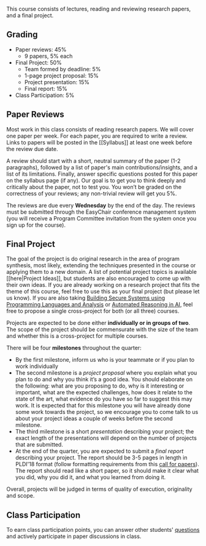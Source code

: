 This course consists of lectures, reading and reviewing research papers, and a final project.

## Grading

* Paper reviews: 45%
  * 9 papers, 5% each
* Final Project: 50%
  * Team formed by deadline: 5%
  * 1-page project proposal: 15%
  * Project presentation: 15%
  * Final report: 15%
* Class Participation: 5%

## Paper Reviews

Most work in this class consists of reading research papers. We will cover one paper per week. For each paper, you are required to write a review. Links to papers will be posted in the [[Syllabus]] at least one week before the review due date.

A review should start with a short, neutral summary of the paper (1-2 paragraphs), followed by a list of paper's main contributions/insights, and a list of its limitations. Finally, answer specific questions posted for this paper on the syllabus page (if any). Our goal is to get you to think deeply and critically about the paper, not to test you. You won’t be graded on the correctness of your reviews; any non-trivial review will get you 5%.

The reviews are due every **Wednesday** by the end of the day. The reviews must be submitted through the EasyChair conference management system (you will receive a Program Committee invitation from the system once you sign up for the course).

## Final Project

The goal of the project is do original research in the area of program synthesis, most likely, extending the techniques presented in the course or applying them to a new domain. A list of potential project topics is available [[here|Project Ideas]], but students are also encouraged to come up with their own ideas. If you are already working on a research project that fits the theme of this course, feel free to use this as your final project (but please let us know). If you are also taking [Building Secure Systems using Programming Languages and Analysis](https://cseweb.ucsd.edu/~dstefan/cse291-fall16/) or [Automated Reasoning in AI](https://scungao.github.io/ucsd-fall17/index.html), feel free to propose a single cross-project for both (or all three) courses.

Projects are expected to be done either **individually or in groups of two**. The scope of the project should be commensurate with the size of the team and whether this is a cross-project for multiple courses. 

There will be four **milestones** throughout the quarter:
* By the first milestone, inform us who is your teammate or if you plan to work individually
* The second milestone is a *project proposal* where you explain what you plan to do and why you think it’s a good idea. You should elaborate on the following: what are you proposing to do, why is it interesting or important, what  are the expected challenges, how does it relate to the state of the art, what evidence do you have so far to suggest this may work. It is expected that for this milestone you will have already done some work towards the project, so we encourage you to come talk to us about your project ideas a couple of weeks before the second milestone.
* The third milestone is a short *presentation* describing your project; the exact length of the presentations will depend on the number of projects that are submitted. 
* At the end of the quarter, you are expected to submit a *final report* describing your project. The report should be 3-5 pages in length in PLDI'18 format (follow formatting requirements from this [call for papers](https://pldi18.sigplan.org/track/pldi-2018-papers#Call-for-Papers)). The report should read like a short paper, so it should make it clear what you did, why you did it, and what you learned from doing it.

Overall, projects will be judged in terms of quality of execution, originality and scope.    

## Class Participation

To earn class participation points, you can answer other students' [questions](https://github.com/nadia-polikarpova/cse291-program-synthesis/issues) and actively participate in paper discussions in class.
